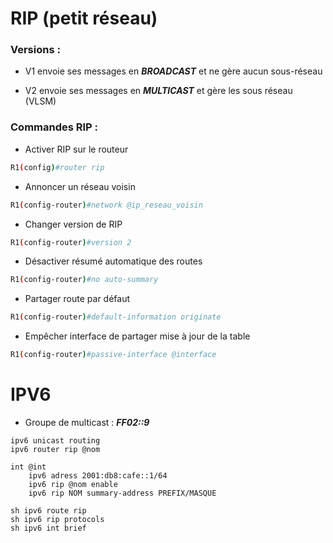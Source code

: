 # RIP (petit réseau)

### Versions :

* V1 envoie ses messages en ***BROADCAST*** et ne gère aucun sous-réseau

* V2 envoie ses messages en ***MULTICAST*** et gère les sous réseau (VLSM)

### Commandes RIP :

-   Activer RIP sur le routeur
```bash
R1(config)#router rip
```

-   Annoncer un réseau voisin
``` bash
R1(config-router)#network @ip_reseau_voisin 
```

-   Changer version de RIP
```bash
R1(config-router)#version 2 
```

-   Désactiver résumé automatique des routes
```bash
R1(config-router)#no auto-summary
```

-   Partager route par défaut
```bash
R1(config-router)#default-information originate
```

-   Empêcher interface de partager mise à jour de la table
```bash
R1(config-router)#passive-interface @interface
```

# IPV6 
* Groupe de multicast : ***FF02::9***
```cisco
ipv6 unicast routing
ipv6 router rip @nom

int @int
	ipv6 adress 2001:db8:cafe::1/64
	ipv6 rip @nom enable
	ipv6 rip NOM summary-address PREFIX/MASQUE
	
sh ipv6 route rip
sh ipv6 rip protocols
sh ipv6 int brief

```